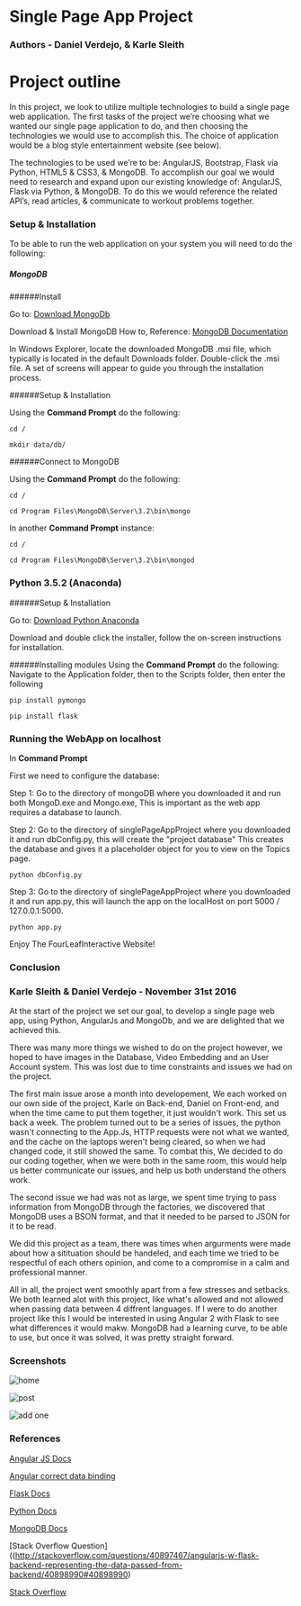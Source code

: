 # Single Page App Project
### Authors - Daniel Verdejo, & Karle Sleith

# Project outline
In this project, we look to utilize multiple technologies to build a single page web application. The first tasks of the project we’re choosing what we wanted our single page application to do, and then choosing the technologies we would use to accomplish this. The choice of application would be a blog style entertainment website (see below). 

The technologies to be used we’re to be: AngularJS, Bootstrap, Flask via Python, HTML5 & CSS3, & MongoDB. 
To accomplish our goal we would need to research and expand upon our existing knowledge of: AngularJS,  Flask via Python, & MongoDB. To do this we would reference the related API’s, read articles, & communicate to workout problems together. 

### Setup & Installation
To be able to run the web application on your system you will need to do the following:

##### MongoDB

######Install

Go to: [Download MongoDb](https://docs.mongodb.com/)

Download & Install MongoDB 
How to, Reference: [MongoDB Documentation](https://docs.mongodb.com/v3.0/tutorial/install-mongodb-on-windows/)

In Windows Explorer, locate the downloaded MongoDB .msi file, which typically is located in the default Downloads folder. 
Double-click the .msi file. A set of screens will appear to guide you through the installation process.

######Setup & Installation

Using the **Command Prompt** do the following:

`cd /`

`mkdir data/db/`

######Connect to MongoDB

Using the **Command Prompt** do the following:

`cd /`

`cd Program Files\MongoDB\Server\3.2\bin\mongo`

In another **Command Prompt** instance:

`cd /`

`cd Program Files\MongoDB\Server\3.2\bin\mongod`

### Python 3.5.2 (Anaconda)

######Setup & Installation

Go to: [Download Python Anaconda](https://www.continuum.io/downloads)

Download and double click the installer, follow the on-screen instructions for installation.

######Installing modules
Using the **Command Prompt** do the following:
Navigate to the Application folder, then to the Scripts folder, then enter the following

`pip install pymongo`

`pip install flask`


### Running the WebApp on localhost
In **Command Prompt**

First we need to configure the database:

Step 1:
Go to the directory of mongoDB where you downloaded it and run both MongoD.exe and Mongo.exe,
This is important as the web app requires a database to launch.

Step 2:
Go to the directory of singlePageAppProject where you downloaded it and run dbConfig.py, this will create the "project database"
This creates the database and gives it a placeholder object for you to view on the Topics page.

`python dbConfig.py`

Step 3:
Go to the directory of singlePageAppProject where you downloaded it and run app.py, this will launch the app on the localHost on port 5000 / 127.0.0.1:5000.


`python app.py`

Enjoy The FourLeafInteractive Website!




### Conclusion
### Karle Sleith & Daniel Verdejo - November 31st 2016

At the start of the project we set our goal, to develop a single page web app, using Python, AngularJs and MongoDb, and we are delighted that we achieved this.

There was many more things we wished to do on the project however, we hoped to have images in the Database, Video Embedding and an User Account system. This was lost due to time constraints and issues we had on the project.

The first main issue arose a month into developement, We each worked on our own side of the project, Karle on Back-end, Daniel on Front-end, and when the time came to put them together, it just wouldn't work. This set us back a week. The problem turned out to be a series of issues, the python wasn't connecting to the App.Js, HTTP requests were not what we wanted, and the cache on the laptops weren't being cleared, so when we had changed code, it still showed the same. To combat this, We decided to do our coding together, when we were both in the same room, this would help us better communicate our issues, and help us both understand the others work.

The second issue we had was not as large, we spent time trying to pass information from MongoDB through the factories, we discovered that MongoDB uses a BSON format, and that it needed to be parsed to JSON for it to be read.

We did this project as a team, there was times when argurments were made about how a sitituation should be handeled, and each time we tried to be respectful of each others opinion, and come to a compromise in a calm and professional manner.

All in all, the project went smoothly apart from a few stresses and setbacks. We both learned alot with this project, like what's allowed and not allowed when passing data between 4 diffrent languages. If I were to do another project like this I would be interested in using Angular 2 with Flask to see what differences it would makw. MongoDB had a learning curve, to be able to use, but once it was solved, it was pretty straight forward.

### Screenshots

![home](http://imgur.com/nCS45bF.png)

![post](http://imgur.com/a5YGKbr.png)

![add one](http://imgur.com/6HtQUGP.png)

### References

[Angular JS Docs](https://docs.angularjs.org/api)

[Angular correct data binding](https://thinkster.io/a-better-way-to-learn-angularjs/services)

[Flask Docs](http://flask.pocoo.org/docs/0.11/)

[Python Docs](https://docs.python.org/3/)

[MongoDB Docs](http://api.mongodb.com/python/current/)

[Stack Overflow Question]((http://stackoverflow.com/questions/40897467/angularjs-w-flask-backend-representing-the-data-passed-from-backend/40898990#40898990)

[Stack Overflow](http://stackoverflow.com/)
